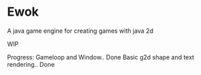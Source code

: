 # Ewok
A java game engine for creating games with java 2d

WIP

Progress:
Gameloop and Window.. Done
Basic g2d shape and text rendering.. Done 


